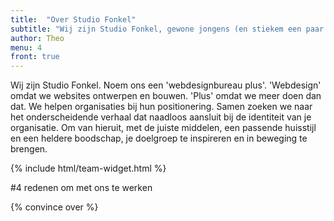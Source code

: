 ```yaml
---
title:  "Over Studio Fonkel"
subtitle: "Wij zijn Studio Fonkel, gewone jongens (en stiekem een paar meiden) die mooie dingen maken."
author: Theo
menu: 4
front: true
---
```


Wij zijn Studio Fonkel. Noem ons een 'webdesignbureau plus'. 'Webdesign' omdat we websites ontwerpen en bouwen. 'Plus' omdat we meer doen dan dat. We helpen organisaties bij hun positionering. Samen zoeken we naar het onderscheidende verhaal dat naadloos aansluit bij de identiteit van je organisatie. Om van hieruit, met de juiste middelen, een passende huisstijl en een heldere boodschap, je doelgroep te inspireren en in beweging te brengen.

{% include html/team-widget.html %}

#4 redenen om met ons te werken

{% convince over %}
